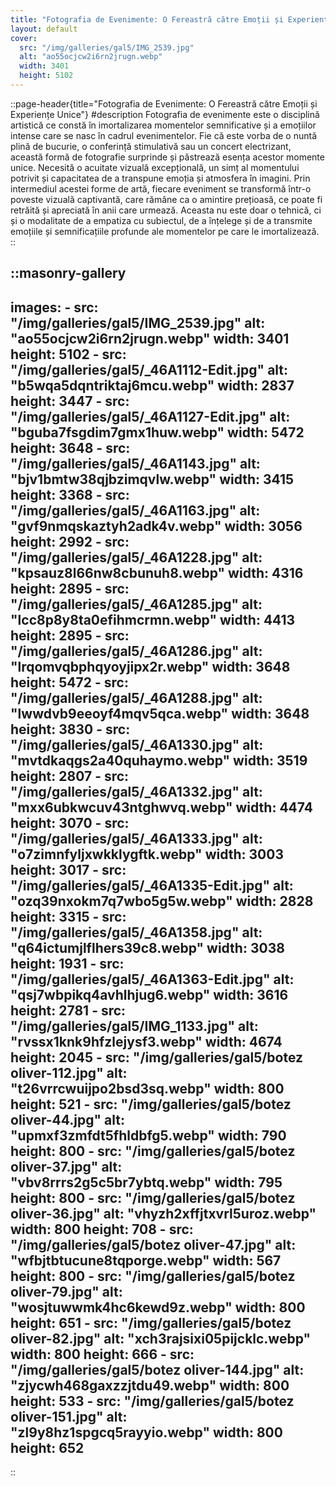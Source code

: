 ```yaml
---
title: "Fotografia de Evenimente: O Fereastră către Emoții și Experiențe Unice"
layout: default
cover: 
  src: "/img/galleries/gal5/IMG_2539.jpg"
  alt: "ao55ocjcw2i6rn2jrugn.webp"
  width: 3401
  height: 5102
---
```


::page-header{title="Fotografia de Evenimente: O Fereastră către Emoții și Experiențe Unice"}
#description
Fotografia de evenimente este o disciplină artistică ce constă în imortalizarea momentelor semnificative și a emoțiilor intense care se nasc în cadrul evenimentelor. Fie că este vorba de o nuntă plină de bucurie, o conferință stimulativă sau un concert electrizant, această formă de fotografie surprinde și păstrează esența acestor momente unice. Necesită o acuitate vizuală excepțională, un simț al momentului potrivit și capacitatea de a transpune emoția și atmosfera în imagini. Prin intermediul acestei forme de artă, fiecare eveniment se transformă într-o poveste vizuală captivantă, care rămâne ca o amintire prețioasă, ce poate fi retrăită și apreciată în anii care urmează. Aceasta nu este doar o tehnică, ci și o modalitate de a empatiza cu subiectul, de a înțelege și de a transmite emoțiile și semnificațiile profunde ale momentelor pe care le imortalizează.
::

::masonry-gallery
---
  images:
    - src: "/img/galleries/gal5/IMG_2539.jpg"
      alt: "ao55ocjcw2i6rn2jrugn.webp"
      width: 3401
      height: 5102
    - src: "/img/galleries/gal5/_46A1112-Edit.jpg"
      alt: "b5wqa5dqntriktaj6mcu.webp"
      width: 2837
      height: 3447
    - src: "/img/galleries/gal5/_46A1127-Edit.jpg"
      alt: "bguba7fsgdim7gmx1huw.webp"
      width: 5472
      height: 3648
    - src: "/img/galleries/gal5/_46A1143.jpg"
      alt: "bjv1bmtw38qjbzimqvlw.webp"
      width: 3415
      height: 3368
    - src: "/img/galleries/gal5/_46A1163.jpg"
      alt: "gvf9nmqskaztyh2adk4v.webp"
      width: 3056
      height: 2992
    - src: "/img/galleries/gal5/_46A1228.jpg"
      alt: "kpsauz8l66nw8cbunuh8.webp"
      width: 4316
      height: 2895
    - src: "/img/galleries/gal5/_46A1285.jpg"
      alt: "lcc8p8y8ta0efihmcrmn.webp"
      width: 4413
      height: 2895
    - src: "/img/galleries/gal5/_46A1286.jpg"
      alt: "lrqomvqbphqyoyjipx2r.webp"
      width: 3648
      height: 5472
    - src: "/img/galleries/gal5/_46A1288.jpg"
      alt: "lwwdvb9eeoyf4mqv5qca.webp"
      width: 3648
      height: 3830
    - src: "/img/galleries/gal5/_46A1330.jpg"
      alt: "mvtdkaqgs2a40quhaymo.webp"
      width: 3519
      height: 2807
    - src: "/img/galleries/gal5/_46A1332.jpg"
      alt: "mxx6ubkwcuv43ntghwvq.webp"
      width: 4474
      height: 3070
    - src: "/img/galleries/gal5/_46A1333.jpg"
      alt: "o7zimnfyljxwkklygftk.webp"
      width: 3003
      height: 3017
    - src: "/img/galleries/gal5/_46A1335-Edit.jpg"
      alt: "ozq39nxokm7q7wbo5g5w.webp"
      width: 2828
      height: 3315
    - src: "/img/galleries/gal5/_46A1358.jpg"
      alt: "q64ictumjlflhers39c8.webp"
      width: 3038
      height: 1931
    - src: "/img/galleries/gal5/_46A1363-Edit.jpg"
      alt: "qsj7wbpikq4avhlhjug6.webp"
      width: 3616
      height: 2781
    - src: "/img/galleries/gal5/IMG_1133.jpg"
      alt: "rvssx1knk9hfzlejysf3.webp"
      width: 4674
      height: 2045
    - src: "/img/galleries/gal5/botez oliver-112.jpg"
      alt: "t26vrrcwuijpo2bsd3sq.webp"
      width: 800
      height: 521
    - src: "/img/galleries/gal5/botez oliver-44.jpg"
      alt: "upmxf3zmfdt5fhldbfg5.webp"
      width: 790
      height: 800
    - src: "/img/galleries/gal5/botez oliver-37.jpg"
      alt: "vbv8rrrs2g5c5br7ybtq.webp"
      width: 795
      height: 800
    - src: "/img/galleries/gal5/botez oliver-36.jpg"
      alt: "vhyzh2xffjtxvrl5uroz.webp"
      width: 800
      height: 708
    - src: "/img/galleries/gal5/botez oliver-47.jpg"
      alt: "wfbjtbtucune8tqporge.webp"
      width: 567
      height: 800
    - src: "/img/galleries/gal5/botez oliver-79.jpg"
      alt: "wosjtuwwmk4hc6kewd9z.webp"
      width: 800
      height: 651
    - src: "/img/galleries/gal5/botez oliver-82.jpg"
      alt: "xch3rajsixi05pijcklc.webp"
      width: 800
      height: 666
    - src: "/img/galleries/gal5/botez oliver-144.jpg"
      alt: "zjycwh468gaxzzjtdu49.webp"
      width: 800
      height: 533
    - src: "/img/galleries/gal5/botez oliver-151.jpg"
      alt: "zl9y8hz1spgcq5rayyio.webp"
      width: 800
      height: 652
---
::